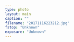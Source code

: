 ```yaml
---
type: photo
layout: main
caption: ""
filename: "20171116223212.jpg"
fstop: "Unknown"
exposure: "Unknown"
---
```

